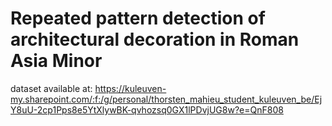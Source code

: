 # Repeated pattern detection of architectural decoration in Roman Asia Minor

dataset available at: https://kuleuven-my.sharepoint.com/:f:/g/personal/thorsten_mahieu_student_kuleuven_be/EjY8uU-2cp1Pps8e5YtXlywBK-qvhozsq0GX1lPDvjUG8w?e=QnF808 